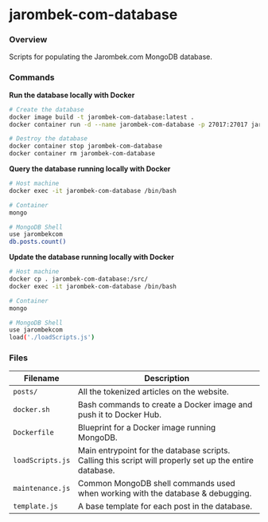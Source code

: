 # jarombek-com-database

### Overview

Scripts for populating the Jarombek.com MongoDB database.

### Commands

**Run the database locally with Docker**

```bash
# Create the database
docker image build -t jarombek-com-database:latest .
docker container run -d --name jarombek-com-database -p 27017:27017 jarombek-com-database:latest

# Destroy the database
docker container stop jarombek-com-database
docker container rm jarombek-com-database
```

**Query the database running locally with Docker**

```bash
# Host machine
docker exec -it jarombek-com-database /bin/bash 

# Container
mongo

# MongoDB Shell
use jarombekcom
db.posts.count()
```

**Update the database running locally with Docker**

```bash
# Host machine
docker cp . jarombek-com-database:/src/
docker exec -it jarombek-com-database /bin/bash

# Container
mongo

# MongoDB Shell
use jarombekcom
load('./loadScripts.js')
```

### Files

| Filename             | Description                                                                                              |
|----------------------|----------------------------------------------------------------------------------------------------------|
| `posts/`             | All the tokenized articles on the website.                                                               |
| `docker.sh`          | Bash commands to create a Docker image and push it to Docker Hub.                                        |
| `Dockerfile`         | Blueprint for a Docker image running MongoDB.                                                            |
| `loadScripts.js`     | Main entrypoint for the database scripts.  Calling this script will properly set up the entire database. |
| `maintenance.js`     | Common MongoDB shell commands used when working with the database & debugging.                           |
| `template.js`        | A base template for each post in the database.                                                           |
